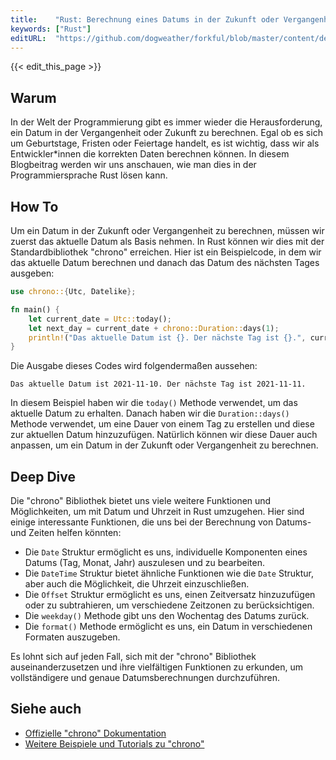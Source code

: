 ```yaml
---
title:    "Rust: Berechnung eines Datums in der Zukunft oder Vergangenheit"
keywords: ["Rust"]
editURL:  "https://github.com/dogweather/forkful/blob/master/content/de/rust/calculating-a-date-in-the-future-or-past.md"
---
```


{{< edit_this_page >}}

## Warum

In der Welt der Programmierung gibt es immer wieder die Herausforderung, ein Datum in der Vergangenheit oder Zukunft zu berechnen. Egal ob es sich um Geburtstage, Fristen oder Feiertage handelt, es ist wichtig, dass wir als Entwickler*innen die korrekten Daten berechnen können. In diesem Blogbeitrag werden wir uns anschauen, wie man dies in der Programmiersprache Rust lösen kann.

## How To

Um ein Datum in der Zukunft oder Vergangenheit zu berechnen, müssen wir zuerst das aktuelle Datum als Basis nehmen. In Rust können wir dies mit der Standardbibliothek "chrono" erreichen. Hier ist ein Beispielcode, in dem wir das aktuelle Datum berechnen und danach das Datum des nächsten Tages ausgeben:

```rust
use chrono::{Utc, Datelike};

fn main() {
    let current_date = Utc::today();
    let next_day = current_date + chrono::Duration::days(1);
    println!("Das aktuelle Datum ist {}. Der nächste Tag ist {}.", current_date, next_day);
}
```

Die Ausgabe dieses Codes wird folgendermaßen aussehen:

`Das aktuelle Datum ist 2021-11-10. Der nächste Tag ist 2021-11-11.`

In diesem Beispiel haben wir die `today()` Methode verwendet, um das aktuelle Datum zu erhalten. Danach haben wir die `Duration::days()` Methode verwendet, um eine Dauer von einem Tag zu erstellen und diese zur aktuellen Datum hinzuzufügen. Natürlich können wir diese Dauer auch anpassen, um ein Datum in der Zukunft oder Vergangenheit zu berechnen.

## Deep Dive

Die "chrono" Bibliothek bietet uns viele weitere Funktionen und Möglichkeiten, um mit Datum und Uhrzeit in Rust umzugehen. Hier sind einige interessante Funktionen, die uns bei der Berechnung von Datums- und Zeiten helfen könnten:

- Die `Date` Struktur ermöglicht es uns, individuelle Komponenten eines Datums (Tag, Monat, Jahr) auszulesen und zu bearbeiten.
- Die `DateTime` Struktur bietet ähnliche Funktionen wie die `Date` Struktur, aber auch die Möglichkeit, die Uhrzeit einzuschließen.
- Die `Offset` Struktur ermöglicht es uns, einen Zeitversatz hinzuzufügen oder zu subtrahieren, um verschiedene Zeitzonen zu berücksichtigen.
- Die `weekday()` Methode gibt uns den Wochentag des Datums zurück.
- Die `format()` Methode ermöglicht es uns, ein Datum in verschiedenen Formaten auszugeben.

Es lohnt sich auf jeden Fall, sich mit der "chrono" Bibliothek auseinanderzusetzen und ihre vielfältigen Funktionen zu erkunden, um vollständigere und genaue Datumsberechnungen durchzuführen.

## Siehe auch

- [Offizielle "chrono" Dokumentation](https://docs.rs/chrono/0.4.19/chrono/)
- [Weitere Beispiele und Tutorials zu "chrono"](https://rust-lang-nursery.github.io/rust-cookbook/datetime.html)